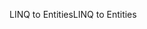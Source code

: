 <span data-ttu-id="e274b-101">LINQ to Entities</span><span class="sxs-lookup"><span data-stu-id="e274b-101">LINQ to Entities</span></span>